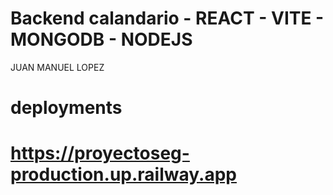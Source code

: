 # Backend calandario - REACT - VITE - MONGODB - NODEJS

JUAN MANUEL LOPEZ
# deployments

# https://proyectoseg-production.up.railway.app